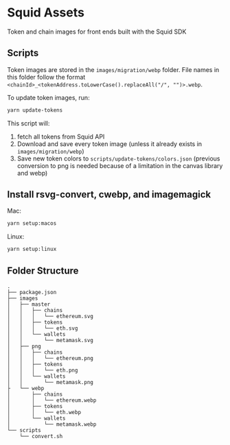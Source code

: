 # Squid Assets

Token and chain images for front ends built with the Squid SDK

## Scripts

Token images are stored in the `images/migration/webp` folder.
File names in this folder follow the format `<chainId>_<tokenAddress.toLowerCase().replaceAll("/", "")>.webp`.

To update token images, run:

```sh
yarn update-tokens
```

This script will:

1. fetch all tokens from Squid API
2. Download and save every token image (unless it already exists in `images/migration/webp`)
3. Save new token colors to `scripts/update-tokens/colors.json` (previous conversion to png is needed because of a limitation in the canvas library and webp)

## Install rsvg-convert, cwebp, and imagemagick

Mac:

```bash
yarn setup:macos
```

Linux:

```bash
yarn setup:linux
```

## Folder Structure

```
.
├── package.json
├── images
│   ├── master
│   │   ├── chains
│   │   │   └── ethereum.svg
│   │   ├── tokens
│   │   │   └── eth.svg
│   │   └── wallets
│   │       └── metamask.svg
│   ├── png
│   │   ├── chains
│   │   │   └── ethereum.png
│   │   ├── tokens
│   │   │   └── eth.png
│   │   └── wallets
│   │       └── metamask.png
├   └── webp
│       ├── chains
│       │   └── ethereum.webp
│       ├── tokens
│       │   └── eth.webp
│       └── wallets
│           └── metamask.webp
└── scripts
    └── convert.sh
```
